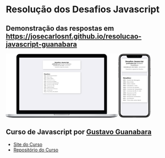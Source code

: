# Resolução dos Desafios Javascript

## Demonstração das respostas em https://josecarlosnf.github.io/resolucao-javascript-guanabara

<img src="./img/desktop-demo.png" height="200px"/>
<img src="./img/mobile-demo.png" height="200px"/>

## Curso de Javascript por [Gustavo Guanabara](https://github.com/gustavoguanabara)

- [Site do Curso](https://gustavoguanabara.github.io/javascript/)
- [Repositório do Curso](https://github.com/gustavoguanabara/javascript/)